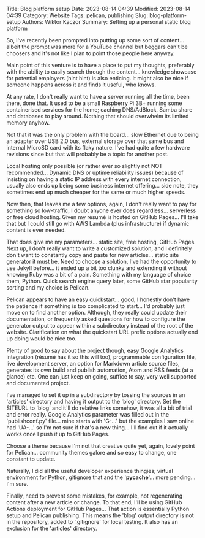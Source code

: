 Title: Blog platform setup
Date: 2023-08-14 04:39
Modified: 2023-08-14 04:39
Category: Website
Tags: pelican, publishing
Slug: blog-platform-setup
Authors: Wiktor Kaczor
Summary: Setting up a personal static blog platform

So, I've recently been prompted into putting up some sort of content... albeit the prompt was more for a YouTube channel but beggars can't be choosers and it's not like I plan to point those people here anyway.

Main point of this venture is to have a place to put my thoughts, preferably with the ability to easily search through the content... knowledge showcase for potential employers (hint hint) is also enticing. It might also be nice if someone happens across it and finds it useful, who knows.

At any rate, I don't really want to have a server running all the time, been there, done that. It used to be a small Raspberry Pi 3B+ running some containerised services for the home; caching DNS/AdBlock, Samba share and databases to play around. Nothing that should overwhelm its limited memory anyhow. 

Not that it was the only problem with the board... slow Ethernet due to being an adapter over USB 2.0 bus, external storage over that same bus and internal MicroSD card with its flaky nature. I've had quite a few hardware revisions since but that will probably be a topic for another post. 

Local hosting only possible (or rather ever so slightly not NOT recommended... Dynamic DNS or uptime reliability issues) because of insisting on having a static IP address with every internet connection, usually also ends up being some business internet offering... side note, they sometimes end up much cheaper for the same or much higher speeds.

Now then, that leaves me a few options, again, I don't really want to pay for something so low-traffic, I doubt anyone ever does regardless... serverless or free cloud hosting. Given my résumé is hosted on GitHub Pages... I'll take that but I could still go with AWS Lambda (plus infrastructure) if dynamic content is ever needed.

That does give me my parameters... static site, free hosting, GitHub Pages. Next up, I don't really want to write a customized solution, and I definitely don't want to constantly copy and paste for new articles... static site generator it must be. Need to choose a solution, I've had the opportunity to use Jekyll before... it ended up a bit too clunky and extending it without knowing Ruby was a bit of a pain. Something with my language of choice them, Python. Quick search engine query later, some GitHub star popularity sorting and my choice is Pelican.

Pelican appears to have an easy quickstart... good, I honestly don't have the patience if something is too complicated to start... I'd probably just move on to find another option. Although, they really could update their documentation, or frequently asked questions for how to configure the generator output to appear within a subdirectory instead of the root of the website. Clarification on what the quickstart URL prefix options actually end up doing would be nice too.

Plenty of good to say about the project though, easy Google Analytics integration (résumé has it so this will too), programmable configuration file, live development server, an option for Markdown article source files, generates its own build and publish automation, Atom and RSS feeds (at a glance) etc. One can just keep on going, suffice to say, very well supported and documented project.

I've managed to set it up in a subdirectory by tossing the sources in an 'articles' directory and having it output to the 'blog' directory. Set the SITEURL to 'blog' and it'll do relative links somehow, it was all a bit of trial and error really. Google Analytics parameter was filled out in the 'publishconf.py' file... mine starts with 'G-...' but the examples I saw online had 'UA-...' so I'm not sure if that's a new thing... I'll find out if it actually works once I push it up to GitHub Pages.

Choose a theme because I'm not that creative quite yet, again, lovely point for Pelican... community themes galore and so easy to change, one constant to update.

Naturally, I did all the useful developer experience thingies; virtual environment for Python, gitignore that and the '__pycache__'... more pending... I'm sure.

Finally, need to prevent some mistakes, for example, not regenerating content after a new article or change. To that end, I'll be using GitHub Actions deployment for GitHub Pages... That action is essentially Python setup and Pelican publishing. This means the 'blog' output directory is not in the repository, added to '.gitignore' for local testing. It also has an exclusion for the 'articles' directory. 